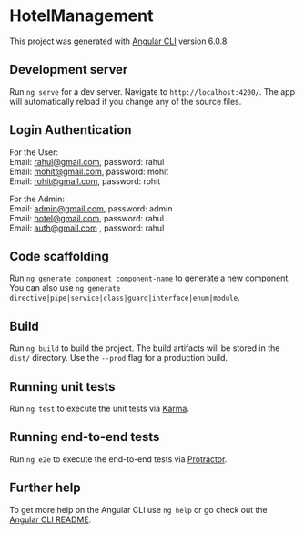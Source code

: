 # HotelManagement

This project was generated with [Angular CLI](https://github.com/angular/angular-cli) version 6.0.8.

## Development server

Run `ng serve` for a dev server. Navigate to `http://localhost:4200/`. The app will automatically reload if you change any of the source files.

## Login Authentication

For the User: <br />
     Email: rahul@gmail.com, password: rahul <br />
     Email: mohit@gmail.com, password: mohit <br />
     Email: rohit@gmail.com, password: rohit <br />

 For the Admin:<br />
     Email: admin@gmail.com, password: admin<br />
     Email: hotel@gmail.com, password: rahul<br />
     Email: auth@gmail.com , password: rahul<br />

## Code scaffolding

Run `ng generate component component-name` to generate a new component. You can also use `ng generate directive|pipe|service|class|guard|interface|enum|module`.

## Build

Run `ng build` to build the project. The build artifacts will be stored in the `dist/` directory. Use the `--prod` flag for a production build.

## Running unit tests

Run `ng test` to execute the unit tests via [Karma](https://karma-runner.github.io).

## Running end-to-end tests

Run `ng e2e` to execute the end-to-end tests via [Protractor](http://www.protractortest.org/).

## Further help

To get more help on the Angular CLI use `ng help` or go check out the [Angular CLI README](https://github.com/angular/angular-cli/blob/master/README.md).
